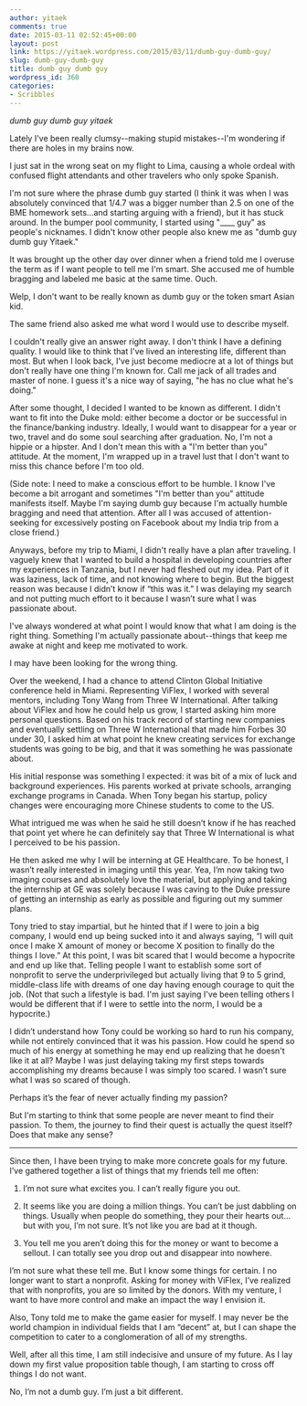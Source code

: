 ```yaml
---
author: yitaek
comments: true
date: 2015-03-11 02:52:45+00:00
layout: post
link: https://yitaek.wordpress.com/2015/03/11/dumb-guy-dumb-guy/
slug: dumb-guy-dumb-guy
title: dumb guy dumb guy
wordpress_id: 360
categories:
- Scribbles
---
```




_dumb guy dumb guy yitaek_



Lately I've been really clumsy--making stupid mistakes--I'm wondering if there are holes in my brains now.



I just sat in the wrong seat on my flight to Lima, causing a whole ordeal with confused flight attendants and other travelers who only spoke Spanish.



I'm not sure where the phrase dumb guy started (I think it was when I was absolutely convinced that 1/4.7 was a bigger number than 2.5 on one of the BME homework sets...and starting arguing with a friend), but it has stuck around. In the bumper pool community, I started using "____ guy" as people's nicknames. I didn't know other people also knew me as "dumb guy dumb guy Yitaek."



It was brought up the other day over dinner when a friend told me I overuse the term as if I want people to tell me I'm smart. She accused me of humble bragging and labeled me basic at the same time. Ouch.



Welp, I don't want to be really known as dumb guy or the token smart Asian kid.



The same friend also asked me what word I would use to describe myself.



I couldn't really give an answer right away. I don't think I have a defining quality. I would like to think that I've lived an interesting life, different than most. But when I look back, I've just become mediocre at a lot of things but don't really have one thing I'm known for. Call me jack of all trades and master of none. I guess it's a nice way of saying, "he has no clue what he's doing."



After some thought, I decided I wanted to be known as different. I didn't want to fit into the Duke mold: either become a doctor or be successful in the finance/banking industry. Ideally, I would want to disappear for a year or two, travel and do some soul searching after graduation. No, I'm not a hippie or a hipster. And I don't mean this with a "I'm better than you" attitude. At the moment, I'm wrapped up in a travel lust that I don't want to miss this chance before I'm too old.



(Side note: I need to make a conscious effort to be humble. I know I've become a bit arrogant and sometimes "I'm better than you" attitude manifests itself. Maybe I'm saying dumb guy because I'm actually humble bragging and need that attention. After all I was accused of attention-seeking for excessively posting on Facebook about my India trip from a close friend.)







Anyways, before my trip to Miami, I didn't really have a plan after traveling. I vaguely knew that I wanted to build a hospital in developing countries after my experiences in Tanzania, but I never had fleshed out my idea. Part of it was laziness, lack of time, and not knowing where to begin. But the biggest reason was because I didn’t know if “this was it.” I was delaying my search and not putting much effort to it because I wasn’t sure what I was passionate about.



I've always wondered at what point I would know that what I am doing is the right thing. Something I'm actually passionate about--things that keep me awake at night and keep me motivated to work.



I may have been looking for the wrong thing.



Over the weekend, I had a chance to attend Clinton Global Initiative conference held in Miami. Representing ViFlex, I worked with several mentors, including Tony Wang from Three W International. After talking about ViFlex and how he could help us grow, I started asking him more personal questions. Based on his track record of starting new companies and eventually settling on Three W International that made him Forbes 30 under 30, I asked him at what point he knew creating services for exchange students was going to be big, and that it was something he was passionate about.



His initial response was something I expected: it was bit of a mix of luck and background experiences. His parents worked at private schools, arranging exchange programs in Canada. When Tony began his startup, policy changes were encouraging more Chinese students to come to the US.



What intrigued me was when he said he still doesn’t know if he has reached that point yet where he can definitely say that Three W International is what I perceived to be his passion.



He then asked me why I will be interning at GE Healthcare. To be honest, I wasn’t really interested in imaging until this year. Yea, I’m now taking two imaging courses and absolutely love the material, but applying and taking the internship at GE was solely because I was caving to the Duke pressure of getting an internship as early as possible and figuring out my summer plans.



Tony tried to stay impartial, but he hinted that if I were to join a big company, I would end up being sucked into it and always saying, “I will quit once I make X amount of money or become X position to finally do the things I love.” At this point, I was bit scared that I would become a hypocrite and end up like that. Telling people I want to establish some sort of nonprofit to serve the underprivileged but actually living that 9 to 5 grind, middle-class life with dreams of one day having enough courage to quit the job. (Not that such a lifestyle is bad. I'm just saying I've been telling others I would be different that if I were to settle into the norm, I would be a hypocrite.)



I didn’t understand how Tony could be working so hard to run his company, while not entirely convinced that it was his passion. How could he spend so much of his energy at something he may end up realizing that he doesn't like it at all? Maybe I was just delaying taking my first steps towards accomplishing my dreams because I was simply too scared. I wasn’t sure what I was so scared of though.



Perhaps it’s the fear of never actually finding my passion?



But I'm starting to think that some people are never meant to find their passion. To them, the journey to find their quest is actually the quest itself? Does that make any sense?





- - -





Since then, I have been trying to make more concrete goals for my future. I’ve gathered together a list of things that my friends tell me often:






	
  1. I’m not sure what excites you. I can’t really figure you out.

	
  2. It seems like you are doing a million things. You can’t be just dabbling on things. Usually when people do something, they pour their hearts out…but with you, I’m not sure. It’s not like you are bad at it though.

	
  3. You tell me you aren’t doing this for the money or want to become a sellout. I can totally see you drop out and disappear into nowhere.





I’m not sure what these tell me. But I know some things for certain. I no longer want to start a nonprofit. Asking for money with ViFlex, I’ve realized that with nonprofits, you are so limited by the donors. With my venture, I want to have more control and make an impact the way I envision it.



Also, Tony told me to make the game easier for myself. I may never be the world champion in individual fields that I am “decent” at, but I can shape the competition to cater to a conglomeration of all of my strengths.



Well, after all this time, I am still indecisive and unsure of my future. As I lay down my first value proposition table though, I am starting to cross off things I do not want.



No, I’m not a dumb guy. I’m just a bit different.
